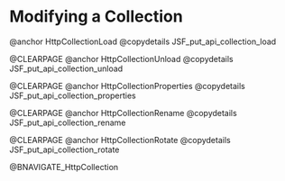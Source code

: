<a name="modifying_a_collection"></a>
# Modifying a Collection

@anchor HttpCollectionLoad
@copydetails JSF_put_api_collection_load

@CLEARPAGE
@anchor HttpCollectionUnload
@copydetails JSF_put_api_collection_unload

@CLEARPAGE
@anchor HttpCollectionProperties
@copydetails JSF_put_api_collection_properties

@CLEARPAGE
@anchor HttpCollectionRename
@copydetails JSF_put_api_collection_rename

@CLEARPAGE
@anchor HttpCollectionRotate
@copydetails JSF_put_api_collection_rotate

@BNAVIGATE_HttpCollection
